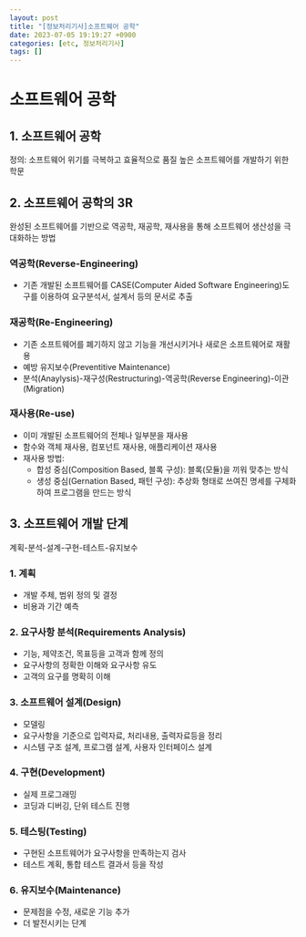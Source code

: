 ```yaml
---
layout: post
title: "[정보처리기사]소프트웨어 공학"
date: 2023-07-05 19:19:27 +0900
categories: [etc, 정보처리기사]
tags: []
---
```

# 소프트웨어 공학

## 1. 소프트웨어 공학
정의: 소프트웨어 위기를 극복하고 효율적으로 품질 높은 소프트웨어를 개발하기 위한 학문

## 2. 소프트웨어 공학의 3R
완성된 소프트웨어를 기반으로 역공학, 재공학, 재사용을 통해 소프트웨어 생산성을 극대화하는 방법

### 역공학(Reverse-Engineering)
- 기존 개발된 소프트웨어를 CASE(Computer Aided Software Engineering)도구를 이용하여 요구분석서, 설계서 등의 문서로 추출

### 재공학(Re-Engineering)
- 기존 소프트웨어를 폐기하지 않고 기능을 개선시키거나 새로은 소프트웨어로 재활용
- 예방 유지보수(Preventitive Maintenance)
- 분석(Anaylysis)-재구성(Restructuring)-역공학(Reverse Engineering)-이관(Migration)

### 재사용(Re-use)
- 이미 개발된 소프트웨어의 전체나 일부분을 재사용
- 함수와 객체 재사용, 컴포넌트 재사용, 애플리케이션 재사용
- 재사용 방법:
	- 합성 중심(Composition Based, 블록 구성): 블록(모듈)을 끼워 맞추는 방식
	- 생성 중심(Gernation Based, 패턴 구성): 추상화 형태로 쓰여진 명세를 구체화하여 프로그램을 만드는 방식


## 3. 소프트웨어 개발 단계
계획-분석-설계-구현-테스트-유지보수

### 1. 계획
- 개발 주체, 범위 정의 및 결정
- 비용과 기간 예측

### 2. 요구사항 분석(Requirements Analysis)
- 기능, 제약조건, 목표등을 고객과 함께 정의
- 요구사항의 정확한 이해와 요구사항 유도
- 고객의 요구를 명확히 이해

### 3. 소프트웨어 설계(Design)
- 모델링
- 요구사항을 기준으로 입력자료, 처리내용, 출력자료등을 정리
- 시스템 구조 설계, 프로그램 설계, 사용자 인터페이스 설계

### 4. 구현(Development)
- 실제 프로그래밍
- 코딩과 디버깅, 단위 테스트 진행

### 5. 테스팅(Testing)
- 구현된 소프트웨어가 요구사항을 만족하는지 검사
- 테스트 계획, 통합 테스트 결과서 등을 작성

### 6. 유지보수(Maintenance)
- 문제점을 수정, 새로운 기능 추가
- 더 발전시키는 단계

